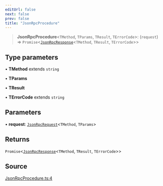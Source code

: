 ```yaml
---
editUrl: false
next: false
prev: false
title: "JsonRpcProcedure"
---
```


> **JsonRpcProcedure**\<`TMethod`, `TParams`, `TResult`, `TErrorCode`\>: (`request`) => `Promise`\<[`JsonRpcResponse`](/reference/tevm/jsonrpc/type-aliases/jsonrpcresponse/)\<`TMethod`, `TResult`, `TErrorCode`\>\>

## Type parameters

• **TMethod** extends `string`

• **TParams**

• **TResult**

• **TErrorCode** extends `string`

## Parameters

• **request**: [`JsonRpcRequest`](/reference/tevm/jsonrpc/type-aliases/jsonrpcrequest/)\<`TMethod`, `TParams`\>

## Returns

`Promise`\<[`JsonRpcResponse`](/reference/tevm/jsonrpc/type-aliases/jsonrpcresponse/)\<`TMethod`, `TResult`, `TErrorCode`\>\>

## Source

[JsonRpcProcedure.ts:4](https://github.com/evmts/tevm-monorepo/blob/main/packages/jsonrpc/src/JsonRpcProcedure.ts#L4)
